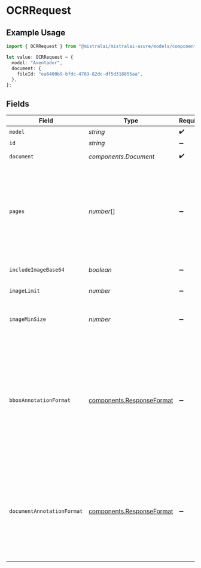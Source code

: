 # OCRRequest

## Example Usage

```typescript
import { OCRRequest } from "@mistralai/mistralai-azure/models/components";

let value: OCRRequest = {
  model: "Aventador",
  document: {
    fileId: "ea6400b9-bfdc-4769-82dc-df5d318855aa",
  },
};
```

## Fields

| Field                                                                                                                                                      | Type                                                                                                                                                       | Required                                                                                                                                                   | Description                                                                                                                                                |
| ---------------------------------------------------------------------------------------------------------------------------------------------------------- | ---------------------------------------------------------------------------------------------------------------------------------------------------------- | ---------------------------------------------------------------------------------------------------------------------------------------------------------- | ---------------------------------------------------------------------------------------------------------------------------------------------------------- |
| `model`                                                                                                                                                    | *string*                                                                                                                                                   | :heavy_check_mark:                                                                                                                                         | N/A                                                                                                                                                        |
| `id`                                                                                                                                                       | *string*                                                                                                                                                   | :heavy_minus_sign:                                                                                                                                         | N/A                                                                                                                                                        |
| `document`                                                                                                                                                 | *components.Document*                                                                                                                                      | :heavy_check_mark:                                                                                                                                         | Document to run OCR on                                                                                                                                     |
| `pages`                                                                                                                                                    | *number*[]                                                                                                                                                 | :heavy_minus_sign:                                                                                                                                         | Specific pages user wants to process in various formats: single number, range, or list of both. Starts from 0                                              |
| `includeImageBase64`                                                                                                                                       | *boolean*                                                                                                                                                  | :heavy_minus_sign:                                                                                                                                         | Include image URLs in response                                                                                                                             |
| `imageLimit`                                                                                                                                               | *number*                                                                                                                                                   | :heavy_minus_sign:                                                                                                                                         | Max images to extract                                                                                                                                      |
| `imageMinSize`                                                                                                                                             | *number*                                                                                                                                                   | :heavy_minus_sign:                                                                                                                                         | Minimum height and width of image to extract                                                                                                               |
| `bboxAnnotationFormat`                                                                                                                                     | [components.ResponseFormat](../../models/components/responseformat.md)                                                                                     | :heavy_minus_sign:                                                                                                                                         | Structured output class for extracting useful information from each extracted bounding box / image from document. Only json_schema is valid for this field |
| `documentAnnotationFormat`                                                                                                                                 | [components.ResponseFormat](../../models/components/responseformat.md)                                                                                     | :heavy_minus_sign:                                                                                                                                         | Structured output class for extracting useful information from the entire document. Only json_schema is valid for this field                               |